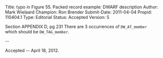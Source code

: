 Title:       typo in Figure 55. Packed record example: DWARF description
Author:      Mark Wielaard
Champion:    Ron Brender
Submit-Date: 2011-04-04
Propid:      110404.1
Type:        Editorial
Status:      Accepted
Version:     5

Section APPENDIX D, pg 231
There are 3 occurrences of `DW_AT_member` which should be `DW_TAG_member`.

--

Accepted -- April 18, 2012.
